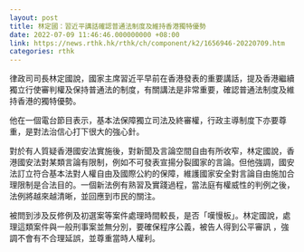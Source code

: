 ```yaml
---
layout: post
title: 林定國：習近平講話確認普通法制度及維持香港獨特優勢
date: 2022-07-09 11:46:46.000000000 +08:00
link: https://news.rthk.hk/rthk/ch/component/k2/1656946-20220709.htm
categories: rthk
---
```


律政司司長林定國說，國家主席習近平早前在香港發表的重要講話，提及香港繼續獨立行使審判權及保持普通法的制度，有關講法是非常重要，確認普通法制度及維持香港的獨特優勢。

他在一個電台節目表示，基本法保障獨立司法及終審權，行政主導制度下亦要尊重，是對法治信心打下很大的強心針。

對於有人質疑香港國安法實施後，對新聞及言論空間自由有所收窄，林定國說，香港國安法對某類言論有限制，例如不可發表宣揚分裂國家的言論。但他強調，國安法訂立符合基本法對人權自由及國際公約的保障，維護國家安全對言論自由施加合理限制是合法目的。一個新法例有熟習及實踐過程，當法庭有權威性的判例之後，法例將越來越清晰，並回應到市民的關注。

被問到涉及反修例及初選案等案件處理時間較長，是否「嘆慢板」。林定國說，處理這類案件與一般刑事案並無分別，要確保程序公義，被告人得到公平審訊 ，強調不會有不合理延誤，並尊重當時人權利。
